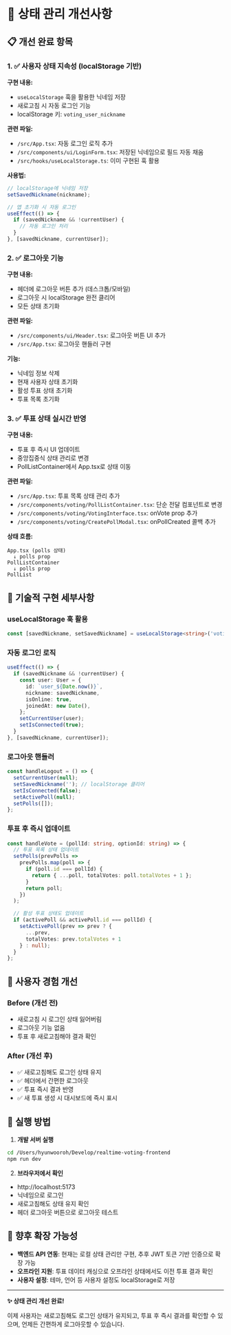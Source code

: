 # 🔧 상태 관리 개선사항

## 📋 개선 완료 항목

### 1. ✅ 사용자 상태 지속성 (localStorage 기반)

**구현 내용:**
- `useLocalStorage` 훅을 활용한 닉네임 저장
- 새로고침 시 자동 로그인 기능
- localStorage 키: `voting_user_nickname`

**관련 파일:**
- `/src/App.tsx`: 자동 로그인 로직 추가
- `/src/components/ui/LoginForm.tsx`: 저장된 닉네임으로 필드 자동 채움
- `/src/hooks/useLocalStorage.ts`: 이미 구현된 훅 활용

**사용법:**
```typescript
// localStorage에 닉네임 저장
setSavedNickname(nickname);

// 앱 초기화 시 자동 로그인
useEffect(() => {
  if (savedNickname && !currentUser) {
    // 자동 로그인 처리
  }
}, [savedNickname, currentUser]);
```

### 2. ✅ 로그아웃 기능

**구현 내용:**
- 헤더에 로그아웃 버튼 추가 (데스크톱/모바일)
- 로그아웃 시 localStorage 완전 클리어
- 모든 상태 초기화

**관련 파일:**
- `/src/components/ui/Header.tsx`: 로그아웃 버튼 UI 추가
- `/src/App.tsx`: 로그아웃 핸들러 구현

**기능:**
- 닉네임 정보 삭제
- 현재 사용자 상태 초기화
- 활성 투표 상태 초기화
- 투표 목록 초기화

### 3. ✅ 투표 상태 실시간 반영

**구현 내용:**
- 투표 후 즉시 UI 업데이트
- 중앙집중식 상태 관리로 변경
- PollListContainer에서 App.tsx로 상태 이동

**관련 파일:**
- `/src/App.tsx`: 투표 목록 상태 관리 추가
- `/src/components/voting/PollListContainer.tsx`: 단순 전달 컴포넌트로 변경
- `/src/components/voting/VotingInterface.tsx`: onVote prop 추가
- `/src/components/voting/CreatePollModal.tsx`: onPollCreated 콜백 추가

**상태 흐름:**
```
App.tsx (polls 상태) 
  ↓ polls prop
PollListContainer 
  ↓ polls prop  
PollList
```

## 🔧 기술적 구현 세부사항

### useLocalStorage 훅 활용
```typescript
const [savedNickname, setSavedNickname] = useLocalStorage<string>('voting_user_nickname', '');
```

### 자동 로그인 로직
```typescript
useEffect(() => {
  if (savedNickname && !currentUser) {
    const user: User = {
      id: `user_${Date.now()}`,
      nickname: savedNickname,
      isOnline: true,
      joinedAt: new Date(),
    };
    setCurrentUser(user);
    setIsConnected(true);
  }
}, [savedNickname, currentUser]);
```

### 로그아웃 핸들러
```typescript
const handleLogout = () => {
  setCurrentUser(null);
  setSavedNickname(''); // localStorage 클리어
  setIsConnected(false);
  setActivePoll(null);
  setPolls([]);
};
```

### 투표 후 즉시 업데이트
```typescript
const handleVote = (pollId: string, optionId: string) => {
  // 투표 목록 상태 업데이트
  setPolls(prevPolls => 
    prevPolls.map(poll => {
      if (poll.id === pollId) {
        return { ...poll, totalVotes: poll.totalVotes + 1 };
      }
      return poll;
    })
  );

  // 활성 투표 상태도 업데이트
  if (activePoll && activePoll.id === pollId) {
    setActivePoll(prev => prev ? {
      ...prev,
      totalVotes: prev.totalVotes + 1
    } : null);
  }
};
```

## 🎯 사용자 경험 개선

### Before (개선 전)
- 새로고침 시 로그인 상태 잃어버림
- 로그아웃 기능 없음
- 투표 후 새로고침해야 결과 확인

### After (개선 후)
- ✅ 새로고침해도 로그인 상태 유지
- ✅ 헤더에서 간편한 로그아웃
- ✅ 투표 즉시 결과 반영
- ✅ 새 투표 생성 시 대시보드에 즉시 표시

## 🚀 실행 방법

1. **개발 서버 실행**
```bash
cd /Users/hyunwooroh/Develop/realtime-voting-frontend
npm run dev
```

2. **브라우저에서 확인**
- http://localhost:5173
- 닉네임으로 로그인
- 새로고침해도 상태 유지 확인
- 헤더 로그아웃 버튼으로 로그아웃 테스트

## 🔄 향후 확장 가능성

- **백엔드 API 연동**: 현재는 로컬 상태 관리만 구현, 추후 JWT 토큰 기반 인증으로 확장 가능
- **오프라인 지원**: 투표 데이터 캐싱으로 오프라인 상태에서도 이전 투표 결과 확인
- **사용자 설정**: 테마, 언어 등 사용자 설정도 localStorage로 저장

---

**✨ 상태 관리 개선 완료!** 

이제 사용자는 새로고침해도 로그인 상태가 유지되고, 투표 후 즉시 결과를 확인할 수 있으며, 언제든 간편하게 로그아웃할 수 있습니다.
